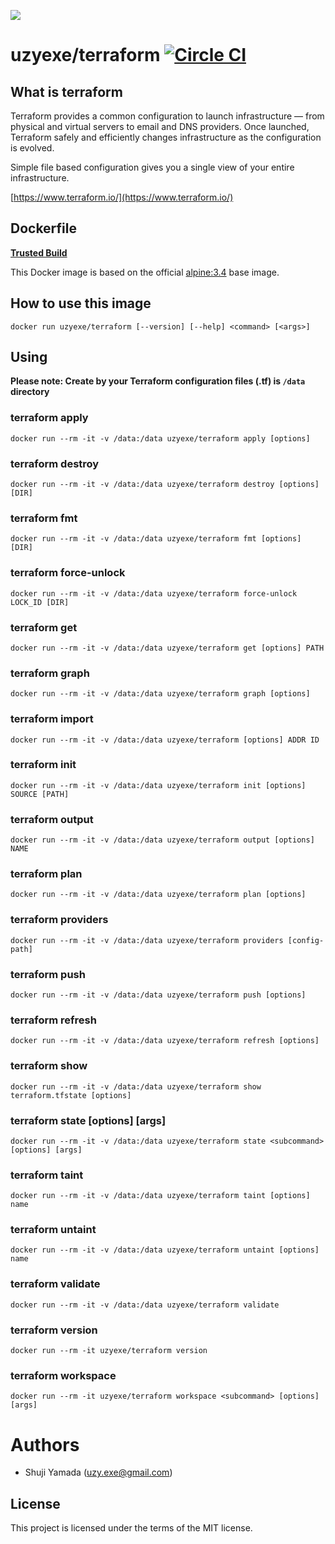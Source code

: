 [![](https://badge.imagelayers.io/uzyexe/terraform:latest.svg)](https://imagelayers.io/?images=uzyexe/terraform:latest 'Get your own badge on imagelayers.io')

# uzyexe/terraform [![Circle CI](https://circleci.com/gh/uzyexe/dockerfile-terraform.svg?style=svg)](https://circleci.com/gh/uzyexe/dockerfile-terraform)

## What is terraform

Terraform provides a common configuration to launch infrastructure — from physical and virtual servers to email and DNS providers. Once launched, Terraform safely and efficiently changes infrastructure as the configuration is evolved.

Simple file based configuration gives you a single view of your entire infrastructure.

[https://www.terraform.io/](https://www.terraform.io/)

## Dockerfile

[**Trusted Build**](https://hub.docker.com/r/uzyexe/terraform/)

This Docker image is based on the official [alpine:3.4](https://hub.docker.com/_/alpine/) base image.

## How to use this image

```
docker run uzyexe/terraform [--version] [--help] <command> [<args>]

```

## Using

**Please note: Create by your Terraform configuration files (.tf) is `/data` directory**

### terraform apply

```
docker run --rm -it -v /data:/data uzyexe/terraform apply [options]
```

### terraform destroy

```
docker run --rm -it -v /data:/data uzyexe/terraform destroy [options] [DIR]
```

### terraform fmt

```
docker run --rm -it -v /data:/data uzyexe/terraform fmt [options] [DIR]
```

### terraform force-unlock

```
docker run --rm -it -v /data:/data uzyexe/terraform force-unlock LOCK_ID [DIR]
```

### terraform get

```
docker run --rm -it -v /data:/data uzyexe/terraform get [options] PATH
```

### terraform graph

```
docker run --rm -it -v /data:/data uzyexe/terraform graph [options]
```

### terraform import

```
docker run --rm -it -v /data:/data uzyexe/terraform [options] ADDR ID
```

### terraform init

```
docker run --rm -it -v /data:/data uzyexe/terraform init [options] SOURCE [PATH]
```

### terraform output

```
docker run --rm -it -v /data:/data uzyexe/terraform output [options] NAME
```

### terraform plan

```
docker run --rm -it -v /data:/data uzyexe/terraform plan [options]
```

### terraform providers

```
docker run --rm -it -v /data:/data uzyexe/terraform providers [config-path]
```

### terraform push

```
docker run --rm -it -v /data:/data uzyexe/terraform push [options]
```

### terraform refresh

```
docker run --rm -it -v /data:/data uzyexe/terraform refresh [options]
```

### terraform show

```
docker run --rm -it -v /data:/data uzyexe/terraform show terraform.tfstate [options]
```

### terraform state <subcommand> [options] [args]

```
docker run --rm -it -v /data:/data uzyexe/terraform state <subcommand> [options] [args]
```

### terraform taint

```
docker run --rm -it -v /data:/data uzyexe/terraform taint [options] name
```

### terraform untaint

```
docker run --rm -it -v /data:/data uzyexe/terraform untaint [options] name
```

### terraform validate

```
docker run --rm -it -v /data:/data uzyexe/terraform validate
```

### terraform version

```
docker run --rm -it uzyexe/terraform version
```

### terraform workspace

```
docker run --rm -it uzyexe/terraform workspace <subcommand> [options] [args]
```

# Authors

* Shuji Yamada (<uzy.exe@gmail.com>)

## License

This project is licensed under the terms of the MIT license.

